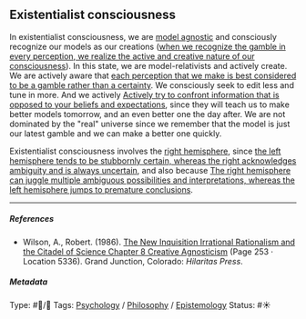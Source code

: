 ## Existentialist consciousness

In existentialist consciousness, we are [model agnostic](Model%20Agnosticism.md) and consciously recognize our models as our creations ([when we recognize the gamble in every perception, we realize the active and creative nature of our consciousness](When%20we%20recognize%20the%20gamble%20in%20every%20perception,%20we%20realize%20the%20active%20and%20creative%20nature%20of%20our%20consciousness.md)). In this state, we are model-relativists and actively create. We are actively aware that [each perception that we make is best considered to be a gamble rather than a certainty](Each%20perception%20that%20we%20make%20is%20best%20considered%20to%20be%20a%20gamble%20rather%20than%20a%20certainty.md). We consciously seek to edit less and tune in more. And we actively [Actively try to confront information that is opposed to your beliefs and expectations](Actively%20try%20to%20confront%20information%20that%20is%20opposed%20to%20your%20beliefs%20and%20expectations.md), since they will teach us to make better models tomorrow, and an even better one the day after. We are not dominated by the "real" universe since we remember that the model is just our latest gamble and we can make a better one quickly. 

Existentialist consciousness involves the [right hemisphere](Right%20hemisphere.md), since [the left hemisphere tends to be stubbornly certain, whereas the right acknowledges ambiguity and is always uncertain](The%20left%20hemisphere%20tends%20to%20be%20stubbornly%20certain,%20whereas%20the%20right%20acknowledges%20ambiguity%20and%20is%20always%20uncertain.md), and also because [The right hemisphere can juggle multiple ambiguous possibilities and interpretations, whereas the left hemisphere jumps to premature conclusions](The%20right%20hemisphere%20can%20juggle%20multiple%20ambiguous%20possibilities%20and%20interpretations,%20whereas%20the%20left%20hemisphere%20jumps%20to%20premature%20conclusions.md).

---

##### References

* Wilson, A., Robert. (1986). [The New Inquisition Irrational Rationalism and the Citadel of Science Chapter 8 Creative Agnosticism](The%20New%20Inquisition%20Irrational%20Rationalism%20and%20the%20Citadel%20of%20Science%20Chapter%208%20Creative%20Agnosticism.md) (Page 253 · Location 5336). Grand Junction, Colorado: *Hilaritas Press*.

##### Metadata

Type: #🔵/🔵 
Tags: [Psychology](Psychology.md) / [Philosophy](Philosophy.md) / [Epistemology](Epistemology.md) 
Status: #☀️ 
